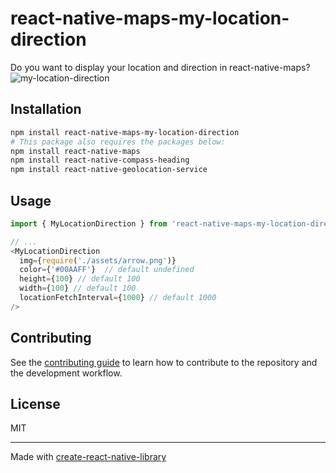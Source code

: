 # react-native-maps-my-location-direction

Do you want to display your location and direction in react-native-maps?
![my-location-direction](https://github.com/WayneKim92/react-native-maps-my-location-direction/assets/75321423/1b1d90c4-f33d-4cc2-a39e-42c5381c120c)

## Installation

```sh
npm install react-native-maps-my-location-direction
# This package also requires the packages below:
npm install react-native-maps
npm install react-native-compass-heading
npm install react-native-geolocation-service
```

## Usage

```js
import { MyLocationDirection } from 'react-native-maps-my-location-direction';

// ...
<MyLocationDirection
  img={require('./assets/arrow.png')}
  color={'#00AAFF'}  // default undefined
  height={100} // default 100
  width={100} // default 100
  locationFetchInterval={1000} // default 1000
/>
```

## Contributing

See the [contributing guide](CONTRIBUTING.md) to learn how to contribute to the repository and the development workflow.

## License

MIT

---

Made with [create-react-native-library](https://github.com/callstack/react-native-builder-bob)
